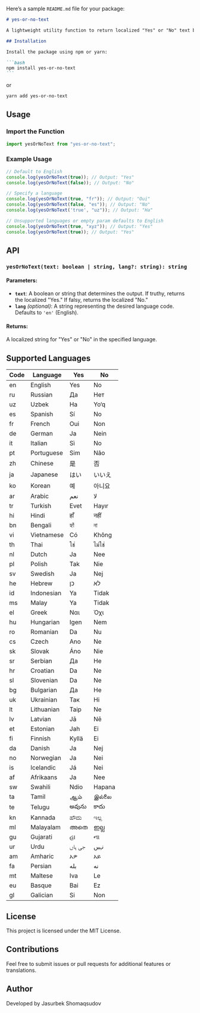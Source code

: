 Here’s a sample `README.md` file for your package:

````markdown
# yes-or-no-text

A lightweight utility function to return localized "Yes" or "No" text based on a boolean or string input. Supports translations in over 50 languages with an optional language parameter.

## Installation

Install the package using npm or yarn:

```bash
npm install yes-or-no-text
```
````

or

```bash
yarn add yes-or-no-text
```

## Usage

### Import the Function

```typescript
import yesOrNoText from "yes-or-no-text";
```

### Example Usage

```typescript
// Default to English
console.log(yesOrNoText(true)); // Output: "Yes"
console.log(yesOrNoText(false)); // Output: "No"

// Specify a language
console.log(yesOrNoText(true, "fr")); // Output: "Oui"
console.log(yesOrNoText(false, "es")); // Output: "No"
console.log(yesOrNoText('true', "uz")); // Output: "Ha"

// Unsupported languages or empty param defaults to English
console.log(yesOrNoText(true, "xyz")); // Output: "Yes"
console.log(yesOrNoText(true)); // Output: "Yes"
```

## API

### `yesOrNoText(text: boolean | string, lang?: string): string`

#### Parameters:

- **`text`**: A boolean or string that determines the output. If truthy, returns the localized "Yes." If falsy, returns the localized "No."
- **`lang`** _(optional)_: A string representing the desired language code. Defaults to `'en'` (English).

#### Returns:

A localized string for "Yes" or "No" in the specified language.

## Supported Languages

| Code | Language   | Yes    | No     |
| ---- | ---------- | ------ | ------ |
| en   | English    | Yes    | No     |
| ru   | Russian    | Да     | Нет    |
| uz   | Uzbek      | Ha     | Yo‘q   |
| es   | Spanish    | Sí     | No     |
| fr   | French     | Oui    | Non    |
| de   | German     | Ja     | Nein   |
| it   | Italian    | Sì     | No     |
| pt   | Portuguese | Sim    | Não    |
| zh   | Chinese    | 是     | 否     |
| ja   | Japanese   | はい   | いいえ |
| ko   | Korean     | 예     | 아니요 |
| ar   | Arabic     | نعم    | لا     |
| tr   | Turkish    | Evet   | Hayır  |
| hi   | Hindi      | हाँ    | नहीं   |
| bn   | Bengali    | হ্যাঁ  | না     |
| vi   | Vietnamese | Có     | Không  |
| th   | Thai       | ใช่    | ไม่ใช่ |
| nl   | Dutch      | Ja     | Nee    |
| pl   | Polish     | Tak    | Nie    |
| sv   | Swedish    | Ja     | Nej    |
| he   | Hebrew     | כן     | לא     |
| id   | Indonesian | Ya     | Tidak  |
| ms   | Malay      | Ya     | Tidak  |
| el   | Greek      | Ναι    | Όχι    |
| hu   | Hungarian  | Igen   | Nem    |
| ro   | Romanian   | Da     | Nu     |
| cs   | Czech      | Ano    | Ne     |
| sk   | Slovak     | Áno    | Nie    |
| sr   | Serbian    | Да     | Не     |
| hr   | Croatian   | Da     | Ne     |
| sl   | Slovenian  | Da     | Ne     |
| bg   | Bulgarian  | Да     | Не     |
| uk   | Ukrainian  | Так    | Ні     |
| lt   | Lithuanian | Taip   | Ne     |
| lv   | Latvian    | Jā     | Nē     |
| et   | Estonian   | Jah    | Ei     |
| fi   | Finnish    | Kyllä  | Ei     |
| da   | Danish     | Ja     | Nej    |
| no   | Norwegian  | Ja     | Nei    |
| is   | Icelandic  | Já     | Nei    |
| af   | Afrikaans  | Ja     | Nee    |
| sw   | Swahili    | Ndio   | Hapana |
| ta   | Tamil      | ஆம்    | இல்லை  |
| te   | Telugu     | అవును  | కాదు   |
| kn   | Kannada    | ಹೌದು   | ಇಲ್ಲ   |
| ml   | Malayalam  | അതെ    | ഇല്ല   |
| gu   | Gujarati   | હા     | ના     |
| ur   | Urdu       | جی ہاں | نہیں   |
| am   | Amharic    | አዎ     | አይ     |
| fa   | Persian    | بله    | نه     |
| mt   | Maltese    | Iva    | Le     |
| eu   | Basque     | Bai    | Ez     |
| gl   | Galician   | Si     | Non    |

## License

This project is licensed under the MIT License.

## Contributions

Feel free to submit issues or pull requests for additional features or translations.

## Author

Developed by Jasurbek Shomaqsudov